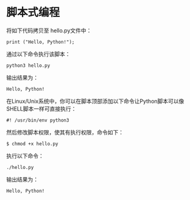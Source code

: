 # 脚本式编程

将如下代码拷贝至 hello.py文件中：
```
print ("Hello, Python!");
```
通过以下命令执行该脚本：

```
python3 hello.py
```
输出结果为：

```
Hello, Python!
```
在Linux/Unix系统中，你可以在脚本顶部添加以下命令让Python脚本可以像SHELL脚本一样可直接执行：

```
#! /usr/bin/env python3
```
然后修改脚本权限，使其有执行权限，命令如下：

```
$ chmod +x hello.py
```
执行以下命令：

```
./hello.py
```
输出结果为：

```
Hello, Python!
```
